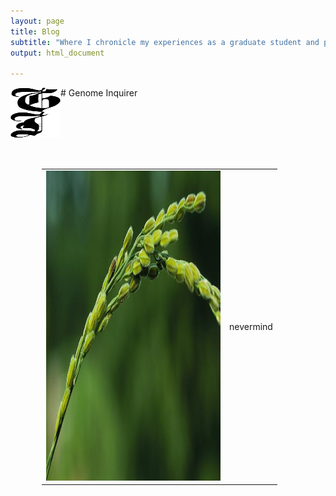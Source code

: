 ```yaml
---
layout: page
title: Blog
subtitle: "Where I chronicle my experiences as a graduate student and practice my science communication skills"
output: html_document

---
```


<img align="left" width="80" height="80" src="../assets/logo.png" alt="Genome Inquirer">
# Genome Inquirer
&nbsp;  
&nbsp;  
&nbsp;  

<table style="padding:50px" border=0>
  <tr>
    <td> 
         <img src="../assets/climate_thumbnail.jpeg"  alt="1" width = 279px height = 496px ></td>
      
 <td>nevermind</td>
